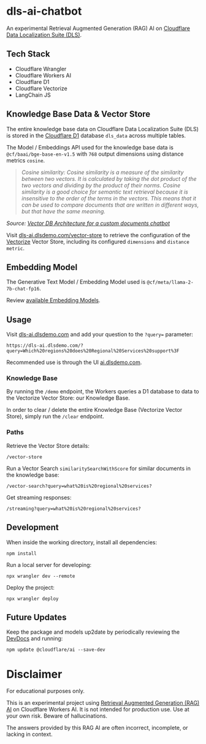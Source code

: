 # dls-ai-chatbot

An experimental Retrieval Augmented Generation (RAG) AI on [Cloudflare Data Localization Suite (DLS)](https://developers.cloudflare.com/data-localization/).

## Tech Stack

- Cloudflare Wrangler
- Cloudflare Workers AI
- Cloudflare D1
- Cloudflare Vectorize
- LangChain JS

## Knowledge Base Data & Vector Store

The entire knowledge base data on Cloudflare Data Localization Suite (DLS) is stored in the [Cloudflare D1](https://developers.cloudflare.com/d1/) database `dls_data` across multiple tables.

The Model / Embeddings API used for the knowledge base data is `@cf/baai/bge-base-en-v1.5` with `768` output dimensions using distance metrics `cosine`.

> _Cosine similarity: Cosine similarity is a measure of the similarity between two vectors. It is calculated by taking the dot product of the two vectors and dividing by the product of their norms. Cosine similarity is a good choice for semantic text retrieval because it is insensitive to the order of the terms in the vectors. This means that it can be used to compare documents that are written in different ways, but that have the same meaning._

_Source: [Vector DB Architecture for a custom documents chatbot](https://medium.com/@puneetthegde22/vector-db-architecture-for-a-custom-documents-chatbot-fbaab9e28089)_

Visit [dls-ai.dlsdemo.com/vector-store](https://dls-ai.dlsdemo.com/vector-store) to retrieve the configuration of the [Vectorize](https://developers.cloudflare.com/vectorize/) Vector Store, including its configured `dimensions` and `distance metric`.

## Embedding Model

The Generative Text Model / Embedding Model used is `@cf/meta/llama-2-7b-chat-fp16`.

Review [available Embedding Models](https://developers.cloudflare.com/workers-ai/models/text-generation/#available-embedding-models).

## Usage

Visit [dls-ai.dlsdemo.com](https://dls-ai.dlsdemo.com/) and add your question to the `?query=` parameter:

```
https://dls-ai.dlsdemo.com/?query=Which%20regions%20does%20Regional%20Services%20support%3F
```

Recommended use is through the UI [ai.dlsdemo.com](https://ai.dlsdemo.com/).

### Knowledge Base

By running the `/demo` endpoint, the Workers queries a D1 database to data to the Vectorize Vector Store: our Knowledge Base.

In order to clear / delete the entire Knowledge Base (Vectorize Vector Store), simply run the `/clear` endpoint.

### Paths

Retrieve the Vector Store details:
```
/vector-store
```

Run a Vector Search `similaritySearchWithScore` for similar documents in the knowledge base:
```
/vector-search?query=what%20is%20regional%20services?
```

Get streaming responses:
```
/streaming?query=what%20is%20regional%20services?
```

## Development

When inside the working directory, install all dependencies:
```
npm install
```

Run a local server for developing:
```
npx wrangler dev --remote
```

Deploy the project:
```
npx wrangler deploy
```

## Future Updates

Keep the package and models up2date by periodically reviewing the [DevDocs](https://developers.cloudflare.com/workers-ai/) and running:

```
npm update @cloudflare/ai --save-dev
```

# Disclaimer

For educational purposes only.

This is an experimental project using [Retrieval Augmented Generation (RAG) AI](https://developers.cloudflare.com/workers-ai/tutorials/build-a-retrieval-augmented-generation-ai/) on Cloudflare Workers AI. It is not intended for production use. Use at your own risk. Beware of hallucinations.

The answers provided by this RAG AI are often incorrect, incomplete, or lacking in context.

